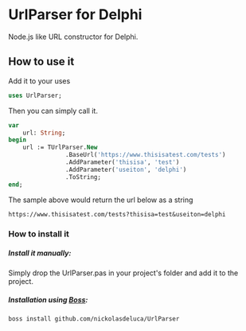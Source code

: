 # UrlParser for Delphi
 Node.js like URL constructor for Delphi.

## How to use it

Add it to your uses

```pascal
uses UrlParser;
```
Then you can simply call it.

```pascal
var
	url: String;
begin
	url := TUrlParser.New
				.BaseUrl('https://www.thisisatest.com/tests')
				.AddParameter('thisisa', 'test')
				.AddParameter('useiton', 'delphi')
				.ToString;
end;
```

The sample above would return the url below as a string

`
https://www.thisisatest.com/tests?thisisa=test&useiton=delphi
`

### How to install it

##### Install it manually:

Simply drop the UrlParser.pas in your project's folder and add it to the project.

##### Installation using [**Boss**](https://github.com/HashLoad/boss):

```
boss install github.com/nickolasdeluca/UrlParser
```

